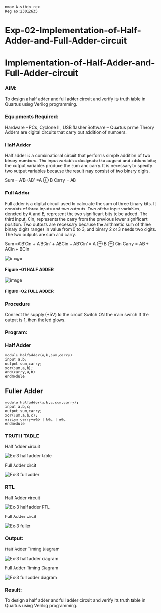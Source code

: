 ```
nmae:A.vibin rex
Reg no:23012635 
```
# Exp-02-Implementation-of-Half-Adder-and-Full-Adder-circuit

# Implementation-of-Half-Adder-and-Full-Adder-circuit
### AIM:
To design a half adder and full adder circuit and verify its truth table in Quartus using Verilog programming.

### Equipments Required:
Hardware – PCs, Cyclone II , USB flasher
Software – Quartus prime
Theory
Adders are digital circuits that carry out addition of numbers.

### Half Adder
Half adder is a combinational circuit that performs simple addition of two binary numbers. The input variables designate the augend and addend bits; the output variables produce the sum and carry. It is necessary to specify two output variables because the result may consist of two binary digits.

Sum = A’B+AB’ =A ⊕ B Carry = AB

### Full Adder
Full adder is a digital circuit used to calculate the sum of three binary bits. It consists of three inputs and two outputs. Two of the input variables, denoted by A and B, represent the two significant bits to be added. The third input, Cin, represents the carry from the previous lower significant position. Two outputs are necessary because the arithmetic sum of three binary digits ranges in value from 0 to 3, and binary 2 or 3 needs two digits. The two outputs are sum and carry.

Sum =A’B’Cin + A’BCin’ + ABCin + AB’Cin’ = A ⊕ B ⊕ Cin Carry = AB + ACin + BCin

 ![image](https://user-images.githubusercontent.com/36288975/163552156-a13e5a56-c638-4110-97d9-8896907c8d25.png)

#### Figure -01 HALF ADDER 


![image](https://user-images.githubusercontent.com/36288975/163552057-b3547877-6d07-45b4-b7e0-bcfebfad9e1d.png)

#### Figure -02 FULL ADDER 

### Procedure

Connect the supply (+5V) to the circuit
Switch ON the main switch
If the output is 1, then the led glows.
### Program:
### Half Adder
```
module halfadder(a,b,sum,carry);
input a,b;
output sum,carry;
xor(sum,a,b);
and(carry,a,b)
endmodule
```
## Fuller Adder
```
module halfadder(a,b,c,sum,carry);
input a,b,c;
output sum,carry;
xor(sum,a,b,c);
assign carry=a&b | b&c | a&c
endmodule
```
### TRUTH TABLE 

Half Adder circuit


![Ex-3 half adder table](https://github.com/vibinrex/Exp-02-Implementation-of-Half-Adder-and-Full-Adder-circuit/assets/152167280/b02607bc-e1dd-48d8-a8f0-d770f7f9f286)


Full Adder circit


![Ex-3 full adder](https://github.com/vibinrex/Exp-02-Implementation-of-Half-Adder-and-Full-Adder-circuit/assets/152167280/6a27866d-c308-4e25-be1d-5b6d82f9a8d1)



### RTL

Half Adder circuit


![Ex-3 half adder RTL](https://github.com/vibinrex/Exp-02-Implementation-of-Half-Adder-and-Full-Adder-circuit/assets/152167280/67fd4d2d-8e88-4b3e-a231-d85090807512)


Full Adder circit



![Ex-3 fuller ](https://github.com/vibinrex/Exp-02-Implementation-of-Half-Adder-and-Full-Adder-circuit/assets/152167280/8a676568-e445-4b94-8feb-1e0ac9157ae3)


### Output:


Half Adder Timing Diagram


![Ex-3 half adder diagram](https://github.com/vibinrex/Exp-02-Implementation-of-Half-Adder-and-Full-Adder-circuit/assets/152167280/087ee977-0ff4-43cb-83e2-f8e039159220)


Full Adder Timing Diagram


![Ex-3 full adder diagram](https://github.com/vibinrex/Exp-02-Implementation-of-Half-Adder-and-Full-Adder-circuit/assets/152167280/e46fbc71-c77d-471d-a8dd-e884769b383a)

### Result:

To design a half adder and full adder circuit and verify its truth table in Quartus using Verilog programming.
